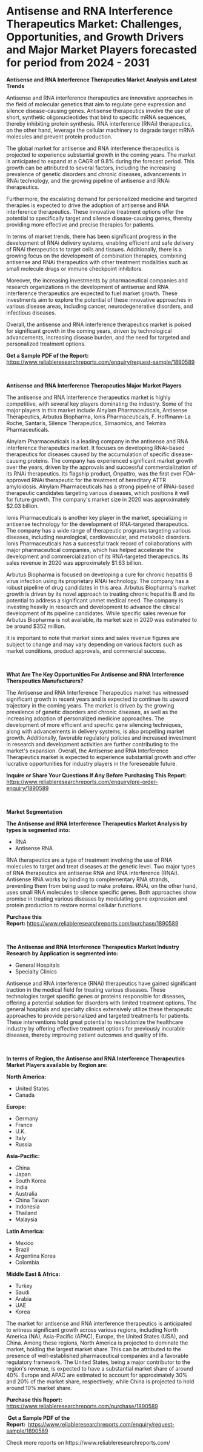 <p><h1>Antisense and RNA Interference Therapeutics Market: Challenges, Opportunities, and Growth Drivers and Major Market Players forecasted for period from 2024 - 2031</h1></p><p><strong>Antisense and RNA Interference Therapeutics Market Analysis and Latest Trends</strong></p>
<p><p>Antisense and RNA interference therapeutics are innovative approaches in the field of molecular genetics that aim to regulate gene expression and silence disease-causing genes. Antisense therapeutics involve the use of short, synthetic oligonucleotides that bind to specific mRNA sequences, thereby inhibiting protein synthesis. RNA interference (RNAi) therapeutics, on the other hand, leverage the cellular machinery to degrade target mRNA molecules and prevent protein production.</p><p>The global market for antisense and RNA interference therapeutics is projected to experience substantial growth in the coming years. The market is anticipated to expand at a CAGR of 9.8% during the forecast period. This growth can be attributed to several factors, including the increasing prevalence of genetic disorders and chronic diseases, advancements in RNAi technology, and the growing pipeline of antisense and RNAi therapeutics.</p><p>Furthermore, the escalating demand for personalized medicine and targeted therapies is expected to drive the adoption of antisense and RNA interference therapeutics. These innovative treatment options offer the potential to specifically target and silence disease-causing genes, thereby providing more effective and precise therapies for patients.</p><p>In terms of market trends, there has been significant progress in the development of RNAi delivery systems, enabling efficient and safe delivery of RNAi therapeutics to target cells and tissues. Additionally, there is a growing focus on the development of combination therapies, combining antisense and RNAi therapeutics with other treatment modalities such as small molecule drugs or immune checkpoint inhibitors.</p><p>Moreover, the increasing investments by pharmaceutical companies and research organizations in the development of antisense and RNA interference therapeutics are expected to fuel market growth. These investments aim to explore the potential of these innovative approaches in various disease areas, including cancer, neurodegenerative disorders, and infectious diseases.</p><p>Overall, the antisense and RNA interference therapeutics market is poised for significant growth in the coming years, driven by technological advancements, increasing disease burden, and the need for targeted and personalized treatment options.</p></p>
<p><strong>Get a Sample PDF of the Report:&nbsp;</strong> <a href="https://www.reliableresearchreports.com/enquiry/request-sample/1890589">https://www.reliableresearchreports.com/enquiry/request-sample/1890589</a></p>
<p>&nbsp;</p>
<p><strong>Antisense and RNA Interference Therapeutics Major Market Players</strong></p>
<p><p>The antisense and RNA interference therapeutics market is highly competitive, with several key players dominating the industry. Some of the major players in this market include Alnylam Pharmaceuticals, Antisense Therapeutics, Arbutus Biopharma, Ionis Pharmaceuticals, F. Hoffmann-La Roche, Santaris, Silence Therapeutics, Sirnaomics, and Tekmira Pharmaceuticals.</p><p>Alnylam Pharmaceuticals is a leading company in the antisense and RNA interference therapeutics market. It focuses on developing RNAi-based therapeutics for diseases caused by the accumulation of specific disease-causing proteins. The company has experienced significant market growth over the years, driven by the approvals and successful commercialization of its RNAi therapeutics. Its flagship product, Onpattro, was the first ever FDA-approved RNAi therapeutic for the treatment of hereditary ATTR amyloidosis. Alnylam Pharmaceuticals has a strong pipeline of RNAi-based therapeutic candidates targeting various diseases, which positions it well for future growth. The company's market size in 2020 was approximately $2.03 billion.</p><p>Ionis Pharmaceuticals is another key player in the market, specializing in antisense technology for the development of RNA-targeted therapeutics. The company has a wide range of therapeutic programs targeting various diseases, including neurological, cardiovascular, and metabolic disorders. Ionis Pharmaceuticals has a successful track record of collaborations with major pharmaceutical companies, which has helped accelerate the development and commercialization of its RNA-targeted therapeutics. Its sales revenue in 2020 was approximately $1.63 billion.</p><p>Arbutus Biopharma is focused on developing a cure for chronic hepatitis B virus infection using its proprietary RNAi technology. The company has a robust pipeline of drug candidates in this area. Arbutus Biopharma's market growth is driven by its novel approach to treating chronic hepatitis B and its potential to address a significant unmet medical need. The company is investing heavily in research and development to advance the clinical development of its pipeline candidates. While specific sales revenue for Arbutus Biopharma is not available, its market size in 2020 was estimated to be around $352 million.</p><p>It is important to note that market sizes and sales revenue figures are subject to change and may vary depending on various factors such as market conditions, product approvals, and commercial success.</p></p>
<p>&nbsp;</p>
<p><strong>What Are The Key Opportunities For Antisense and RNA Interference Therapeutics Manufacturers?</strong></p>
<p><p>The Antisense and RNA Interference Therapeutics market has witnessed significant growth in recent years and is expected to continue its upward trajectory in the coming years. The market is driven by the growing prevalence of genetic disorders and chronic diseases, as well as the increasing adoption of personalized medicine approaches. The development of more efficient and specific gene silencing techniques, along with advancements in delivery systems, is also propelling market growth. Additionally, favorable regulatory policies and increased investment in research and development activities are further contributing to the market's expansion. Overall, the Antisense and RNA Interference Therapeutics market is expected to experience substantial growth and offer lucrative opportunities for industry players in the foreseeable future.</p></p>
<p><strong>Inquire or Share Your Questions If Any Before Purchasing This Report:</strong> <a href="https://www.reliableresearchreports.com/enquiry/pre-order-enquiry/1890589">https://www.reliableresearchreports.com/enquiry/pre-order-enquiry/1890589</a></p>
<p>&nbsp;</p>
<p><strong>Market Segmentation</strong></p>
<p><strong>The Antisense and RNA Interference Therapeutics Market Analysis by types is segmented into:</strong></p>
<p><ul><li>RNA</li><li>Antisense RNA</li></ul></p>
<p><p>RNA therapeutics are a type of treatment involving the use of RNA molecules to target and treat diseases at the genetic level. Two major types of RNA therapeutics are antisense RNA and RNA interference (RNAi). Antisense RNA works by binding to complementary RNA strands, preventing them from being used to make proteins. RNAi, on the other hand, uses small RNA molecules to silence specific genes. Both approaches show promise in treating various diseases by modulating gene expression and protein production to restore normal cellular functions.</p></p>
<p><strong>Purchase this Report:&nbsp;</strong><a href="https://www.reliableresearchreports.com/purchase/1890589">https://www.reliableresearchreports.com/purchase/1890589</a></p>
<p>&nbsp;</p>
<p><strong>The Antisense and RNA Interference Therapeutics Market Industry Research by Application is segmented into:</strong></p>
<p><ul><li>General Hospitals</li><li>Specialty Clinics</li></ul></p>
<p><p>Antisense and RNA interference (RNAi) therapeutics have gained significant traction in the medical field for treating various diseases. These technologies target specific genes or proteins responsible for diseases, offering a potential solution for disorders with limited treatment options. The general hospitals and specialty clinics extensively utilize these therapeutic approaches to provide personalized and targeted treatments for patients. These interventions hold great potential to revolutionize the healthcare industry by offering effective treatment options for previously incurable diseases, thereby improving patient outcomes and quality of life.</p></p>
<p>&nbsp;</p>
<p><strong>In terms of Region, the Antisense and RNA Interference Therapeutics Market Players available by Region are:</strong></p>
<p>
    <p> <strong> North America: </strong>
        <ul>
            <li>United States</li>
            <li>Canada</li>
        </ul>
        </p> 
    <p> <strong> Europe: </strong>
        <ul>
            <li>Germany</li>
            <li>France</li>
            <li>U.K.</li>
            <li>Italy</li>
            <li>Russia</li>
        </ul>
        </p> 
    <p> <strong> Asia-Pacific: </strong>
        <ul>
            <li>China</li>
            <li>Japan</li>
            <li>South Korea</li>
            <li>India</li>
            <li>Australia</li>
            <li>China Taiwan</li>
            <li>Indonesia</li>
            <li>Thailand</li>
            <li>Malaysia</li>
        </ul>
        </p> 
    <p> <strong> Latin America: </strong>
        <ul>
            <li>Mexico</li>
            <li>Brazil</li>
            <li>Argentina Korea</li>
            <li>Colombia</li>
        </ul>
        </p> 
    <p> <strong> Middle East & Africa: </strong>
        <ul>
            <li>Turkey</li>
            <li>Saudi</li>
            <li>Arabia</li>
            <li>UAE</li>
            <li>Korea</li>
        </ul>
    </p>
    </p>
<p><p>The market for antisense and RNA interference therapeutics is anticipated to witness significant growth across various regions, including North America (NA), Asia-Pacific (APAC), Europe, the United States (USA), and China. Among these regions, North America is projected to dominate the market, holding the largest market share. This can be attributed to the presence of well-established pharmaceutical companies and a favorable regulatory framework. The United States, being a major contributor to the region's revenue, is expected to have a substantial market share of around 40%. Europe and APAC are estimated to account for approximately 30% and 20% of the market share, respectively, while China is projected to hold around 10% market share.</p></p>
<p><strong>Purchase this Report: </strong><a href="https://www.reliableresearchreports.com/purchase/1890589">https://www.reliableresearchreports.com/purchase/1890589</a></p>
<p>&nbsp;<strong>Get a Sample PDF of the Report:&nbsp;&nbsp;</strong><a href="https://www.reliableresearchreports.com/enquiry/request-sample/1890589">https://www.reliableresearchreports.com/enquiry/request-sample/1890589</a></p>
<p><strong></strong></p>
<p>Check more reports on https://www.reliableresearchreports.com/</p>